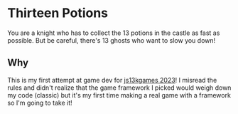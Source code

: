 # Thirteen Potions

You are a knight who has to collect the 13 potions in the castle as fast as possible. But be careful, there's 13 ghosts who want to slow you down!

## Why

This is my first attempt at game dev for [js13kgames 2023](https://js13kgames.com/)! I misread the rules and didn't realize that the game framework I picked would weigh down my code (classic) but it's my first time making a real game with a framework so I'm going to take it!
